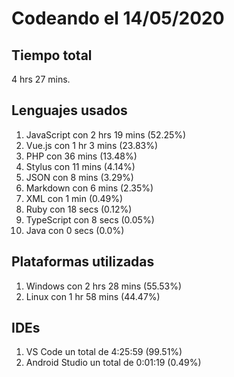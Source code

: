 # Codeando el 14/05/2020

## Tiempo total
4 hrs 27 mins.

## Lenguajes usados
1. JavaScript con 2 hrs 19 mins (52.25%)
1. Vue.js con 1 hr 3 mins (23.83%)
1. PHP con 36 mins (13.48%)
1. Stylus con 11 mins (4.14%)
1. JSON con 8 mins (3.29%)
1. Markdown con 6 mins (2.35%)
1. XML con 1 min (0.49%)
1. Ruby con 18 secs (0.12%)
1. TypeScript con 8 secs (0.05%)
1. Java con 0 secs (0.0%)

## Plataformas utilizadas
1. Windows con 2 hrs 28 mins (55.53%)
1. Linux con 1 hr 58 mins (44.47%)

## IDEs
1. VS Code un total de 4:25:59 (99.51%)
1. Android Studio un total de 0:01:19 (0.49%)
